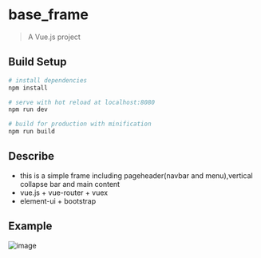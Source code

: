 # base_frame

> A Vue.js project

## Build Setup

``` bash
# install dependencies
npm install

# serve with hot reload at localhost:8080
npm run dev

# build for production with minification
npm run build
```
## Describe
+ this is a simple frame including pageheader(navbar and menu),vertical collapse bar and main content
+ vue.js + vue-router + vuex
+ element-ui + bootstrap

## Example
![image](https://github.com/ouchsowhat/base_frame/src/assets/example.png)
